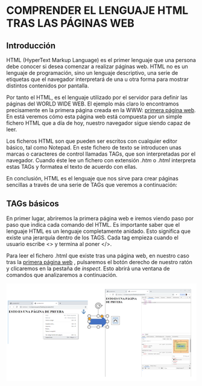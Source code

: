 # COMPRENDER EL LENGUAJE HTML TRAS LAS PÁGINAS WEB

## Introducción
HTML (HyperText Markup Language) es el primer lenguaje que una persona debe conocer si desea comenzar a realizar páginas web. HTML no es un lenguaje de programación, sino un lenguaje descriptivo, una serie de etiquetas que el navegador interpretará de una u otra forma para mostrar distintos contenidos por pantalla.

Por tanto el HTML, es el lenguaje utilizado por el servidor para definir las páginas del WORLD WIDE WEB. El ejemplo más claro lo encontramos precisamente en la primera página creada en la WWW: [primera página web](http://info.cern.ch/hypertext/WWW/WhatIs.html). En está veremos cómo esta página web está compuesta por un simple fichero HTML que a día de hoy, nuestro navegador sigue siendo capaz de leer.

Los ficheros HTML son que pueden ser escritos con cualquier editor básico, tal como Notepad. En este fichero de texto se introducen unas marcas o caracteres de control llamadas TAGs, que son interpretadas por el navegador. Cuando éste lee un fichero con extensión *.htm* o *.html* interpreta estas TAGs y formatea el texto de acuerdo con ellas.

En conclusión, HTML es el lenguaje que nos sirve para crear páginas sencillas a través de una serie de TAGs que veremos a continuación:

## TAGs básicos

En primer lugar, abriremos la primera página web e iremos viendo paso por paso que indica cada comando del HTML.
Es importante saber que el lenguaje HTML es un lenguaje completamente anidado. Esto significa que existe una jerarquía dentro de los TAGS. Cada tag empieza cuando el usuario escribe <> y termina al poner </>.

Para leer el fichero .html que existe tras una página web, en nuestro caso tras la [primera página web]() , pulsaremos el botón derecho de nuestro ratón y clicaremos en la pestaña de *inspect*. Esto abrirá una ventana de comandos que analizaremos a continuación.

![alt text]( Foto_Ispect_HTML.png)
